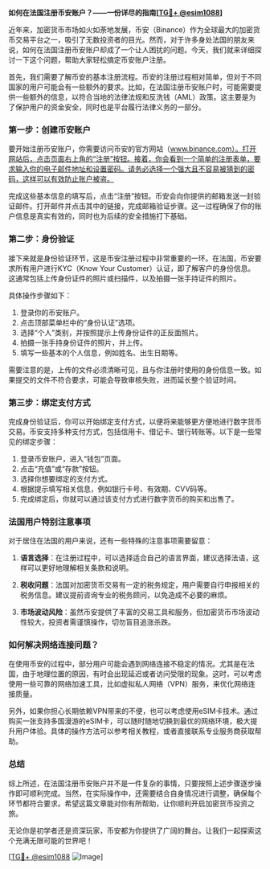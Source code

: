 **如何在法国注册币安账户？——一份详尽的指南[[TG💪+ @esim1088](https://t.me/s/esim1088)]**

近年来，加密货币市场如火如荼地发展，币安（Binance）作为全球最大的加密货币交易平台之一，吸引了无数投资者的目光。然而，对于许多身处法国的朋友来说，如何在法国注册币安账户却成了一个让人困扰的问题。今天，我们就来详细探讨一下这个问题，帮助大家轻松搞定币安账户注册。

首先，我们需要了解币安的基本注册流程。币安的注册过程相对简单，但对于不同国家的用户可能会有一些额外的要求。比如，在法国注册币安账户时，可能需要提供一些额外的信息，以符合当地的法律法规和反洗钱（AML）政策。这主要是为了保护用户的资金安全，同时也是平台履行法律义务的一部分。

### 第一步：创建币安账户

要开始注册币安账户，你需要访问币安的官方网站（www.binance.com）。打开网站后，点击页面右上角的“注册”按钮。接着，你会看到一个简单的注册表单，要求输入你的电子邮件地址和设置密码。请务必选择一个强大且不容易被猜到的密码，这样可以有效防止账户被盗。

完成这些基本信息的填写后，点击“注册”按钮。币安会向你提供的邮箱发送一封验证邮件。打开邮件并点击其中的链接，完成邮箱验证步骤。这一过程确保了你的账户信息是真实有效的，同时也为后续的安全措施打下基础。

### 第二步：身份验证

接下来就是身份验证环节，这是币安注册过程中非常重要的一环。在法国，币安要求所有用户进行KYC（Know Your Customer）认证，即了解客户的身份信息。这通常包括上传身份证件的照片或扫描件，以及拍摄一张手持证件的照片。

具体操作步骤如下：
1. 登录你的币安账户。
2. 点击顶部菜单栏中的“身份认证”选项。
3. 选择“个人”类别，并按照提示上传身份证件的正反面照片。
4. 拍摄一张手持身份证件的照片，并上传。
5. 填写一些基本的个人信息，例如姓名、出生日期等。

需要注意的是，上传的文件必须清晰可见，且与你注册时使用的身份信息一致。如果提交的文件不符合要求，可能会导致审核失败，进而延长整个验证时间。

### 第三步：绑定支付方式

完成身份验证后，你可以开始绑定支付方式，以便将来能够更方便地进行数字货币交易。币安支持多种支付方式，包括信用卡、借记卡、银行转账等。以下是一些常见的绑定步骤：

1. 登录币安账户，进入“钱包”页面。
2. 点击“充值”或“存款”按钮。
3. 选择你想要绑定的支付方式。
4. 根据提示填写相关信息，例如银行卡号、有效期、CVV码等。
5. 完成绑定后，你就可以通过该支付方式进行数字货币的购买和出售了。

### 法国用户特别注意事项

对于居住在法国的用户来说，还有一些特殊的注意事项需要留意：

1. **语言选择**：在注册过程中，可以选择适合自己的语言界面，建议选择法语，这样可以更好地理解相关条款和说明。
   
2. **税收问题**：法国对加密货币交易有一定的税务规定，用户需要自行申报相关的税务信息。建议提前咨询专业的税务顾问，以免造成不必要的麻烦。

3. **市场波动风险**：虽然币安提供了丰富的交易工具和服务，但加密货币市场波动性较大，投资者需谨慎操作，切勿盲目追涨杀跌。

### 如何解决网络连接问题？

在使用币安的过程中，部分用户可能会遇到网络连接不稳定的情况。尤其是在法国，由于地理位置的原因，有时会出现延迟或者访问受限的现象。这时，可以考虑使用一些可靠的网络加速工具，比如虚拟私人网络（VPN）服务，来优化网络连接质量。

另外，如果你担心长期依赖VPN带来的不便，也可以考虑使用eSIM卡技术。通过购买一张支持多国漫游的eSIM卡，可以随时随地切换到最优的网络环境，极大提升用户体验。具体的操作方法可以参考相关教程，或者直接联系专业服务商获取帮助。

### 总结

综上所述，在法国注册币安账户并不是一件复杂的事情，只要按照上述步骤逐步操作即可顺利完成。当然，在实际操作中，还需要结合自身情况进行调整，确保每个环节都符合要求。希望这篇文章能对你有所帮助，让你顺利开启加密货币投资之旅。

无论你是初学者还是资深玩家，币安都为你提供了广阔的舞台。让我们一起探索这个充满无限可能的世界吧！

[[TG💪+ @esim1088](https://t.me/s/esim1088) ![Image](https://i.postimg.cc/4NQfJmqS/Snipaste-2025-05-13-00-14-12.png)]